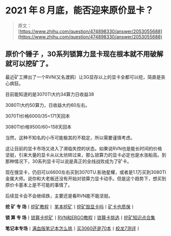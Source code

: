 <!--yml
category: 挖矿
date: 2022-06-26 00:00:00
-->

# 2021 年８月底，能否迎来原价显卡？

> 原文：[https://www.zhihu.com/question/474898330/answer/2053055688](https://www.zhihu.com/question/474898330/answer/2053055688)

 ## 原价个锤子 ，30系列锁算力显卡现在根本就不用破解就可以挖矿了。

最近矿工捧出了一个RVN(又名渡鸦）让3G显存以上的显卡全都可以挖，简直是丧心病狂。

目前能知道的是3070TI大约34算力日收益38

3080TI大约50算力，日收益大约60左右。

[](https://zhuanlan.zhihu.com/p/398651881)

3070TI价格6000/35=171天回本

3080TI价格9500/60=158天回本

当然，这种不知名的小币可能极其的不稳定，所以需要谨慎考虑。

这让目前的显卡市场又进入了濒临失控的状态。如果说RVN也是能长时间的价格坚挺，引来大量的显卡从以太坊转过来，那么锁算力的显卡必定也是水涨船高。到那种情况下，30系列显卡可以说是真正的全线战败成为了矿卡。

现在搜显卡，仍旧可以6600左右买到3070TU.影驰星耀，或者是1.1万买到3080TI金属大师。说你和大老板还没有开始对锁算力显卡动手。但是这个趋势下，想买到原价卡基本上是不可能的事情了。

后续显卡会不会继续跌，主要还是看RVN能不能坚挺。

**挖 矿 专 场**丨[挖矿教程](https://zhuanlan.zhihu.com/p/355955385)丨 [笔本挖矿](https://zhuanlan.zhihu.com/p/360451565)丨[挖矿毁显卡吗](https://zhuanlan.zhihu.com/p/358944242)丨[矿卡也质保](https://zhuanlan.zhihu.com/p/386391253)丨

**锁 算 专 场**丨[锁算卡挖矿](https://zhuanlan.zhihu.com/p/398651881)丨[RVN和ERGO教程](https://zhuanlan.zhihu.com/p/402971584)丨[锁算卡挑选](https://zhuanlan.zhihu.com/p/374342633)丨[挖矿知识点合集](https://www.zhihu.com/question/461044682/answer/1994951468)

**笔记本专场**丨[满血版笔记本怎么挑](https://zhuanlan.zhihu.com/p/374748213)丨[买3060还是70本](https://www.zhihu.com/question/447817962/answer/1909204347)丨[蛟龙7测评](https://zhuanlan.zhihu.com/p/369226521)丨